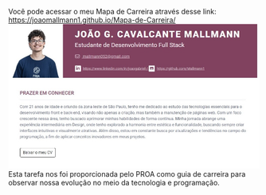 Você pode acessar o meu Mapa de Carreira através desse link: https://joaomallmann1.github.io/Mapa-de-Carreira/
<img src="preview_Mapa.jpg">
Esta tarefa nos foi proporcionada pelo PROA como guia de carreira para observar nossa evolução no meio da tecnologia e programação.
